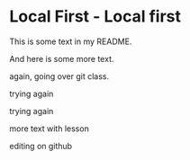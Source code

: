 # Local First - Local first

This is some text in my README.

And here is some more text.

again, going over git class.

trying again

trying again

more text with lesson

editing on github

